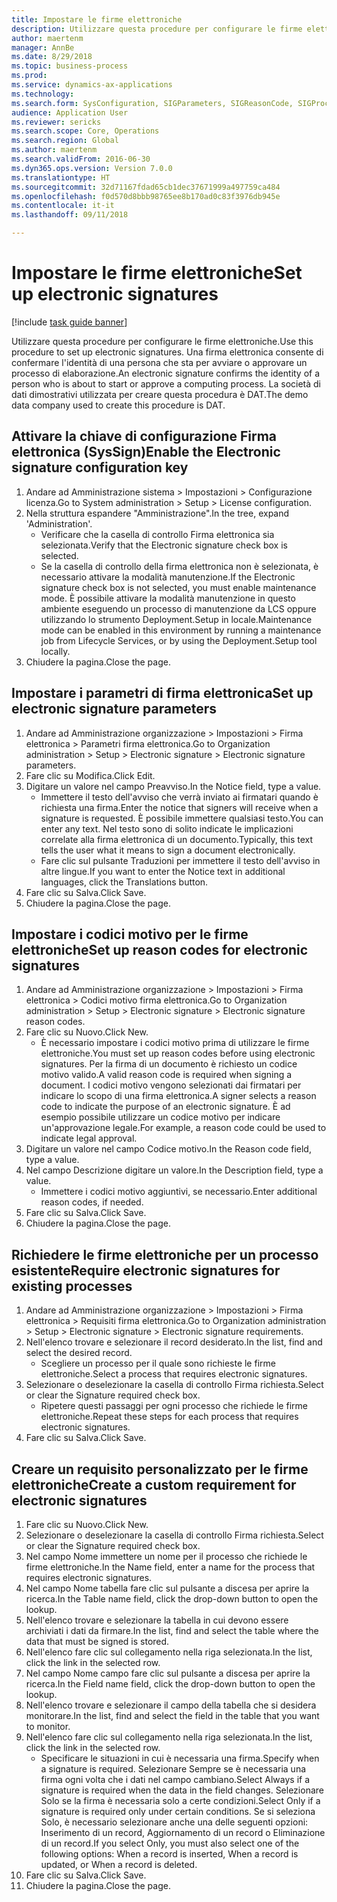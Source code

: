 ```yaml
--- 
title: Impostare le firme elettroniche
description: Utilizzare questa procedure per configurare le firme elettroniche.
author: maertenm
manager: AnnBe
ms.date: 8/29/2018
ms.topic: business-process
ms.prod: 
ms.service: dynamics-ax-applications
ms.technology: 
ms.search.form: SysConfiguration, SIGParameters, SIGReasonCode, SIGProcSetup
audience: Application User
ms.reviewer: sericks
ms.search.scope: Core, Operations
ms.search.region: Global
ms.author: maertenm
ms.search.validFrom: 2016-06-30
ms.dyn365.ops.version: Version 7.0.0
ms.translationtype: HT
ms.sourcegitcommit: 32d71167fdad65cb1dec37671999a497759ca484
ms.openlocfilehash: f0d570d8bbb98765ee8b170ad0c83f3976db945e
ms.contentlocale: it-it
ms.lasthandoff: 09/11/2018

---
```

# <a name="set-up-electronic-signatures"></a><span data-ttu-id="98db1-103">Impostare le firme elettroniche</span><span class="sxs-lookup"><span data-stu-id="98db1-103">Set up electronic signatures</span></span>

[!include [task guide banner](../../includes/task-guide-banner.md)]

<span data-ttu-id="98db1-104">Utilizzare questa procedure per configurare le firme elettroniche.</span><span class="sxs-lookup"><span data-stu-id="98db1-104">Use this procedure to set up electronic signatures.</span></span> <span data-ttu-id="98db1-105">Una firma elettronica consente di confermare l'identità di una persona che sta per avviare o approvare un processo di elaborazione.</span><span class="sxs-lookup"><span data-stu-id="98db1-105">An electronic signature confirms the identity of a person who is about to start or approve a computing process.</span></span> <span data-ttu-id="98db1-106">La società di dati dimostrativi utilizzata per creare questa procedura è DAT.</span><span class="sxs-lookup"><span data-stu-id="98db1-106">The demo data company used to create this procedure is DAT.</span></span>


## <a name="enable-the-electronic-signature-configuration-key"></a><span data-ttu-id="98db1-107">Attivare la chiave di configurazione Firma elettronica (SysSign)</span><span class="sxs-lookup"><span data-stu-id="98db1-107">Enable the Electronic signature configuration key</span></span>
1. <span data-ttu-id="98db1-108">Andare ad Amministrazione sistema > Impostazioni > Configurazione licenza.</span><span class="sxs-lookup"><span data-stu-id="98db1-108">Go to System administration > Setup > License configuration.</span></span>
2. <span data-ttu-id="98db1-109">Nella struttura espandere "Amministrazione".</span><span class="sxs-lookup"><span data-stu-id="98db1-109">In the tree, expand 'Administration'.</span></span>
    * <span data-ttu-id="98db1-110">Verificare che la casella di controllo Firma elettronica sia selezionata.</span><span class="sxs-lookup"><span data-stu-id="98db1-110">Verify that the Electronic signature check box is selected.</span></span>  
    * <span data-ttu-id="98db1-111">Se la casella di controllo della firma elettronica non è selezionata, è necessario attivare la modalità manutenzione.</span><span class="sxs-lookup"><span data-stu-id="98db1-111">If the Electronic signature check box is not selected, you must enable maintenance mode.</span></span> <span data-ttu-id="98db1-112">È possibile attivare la modalità manutenzione in questo ambiente eseguendo un processo di manutenzione da LCS oppure utilizzando lo strumento Deployment.Setup in locale.</span><span class="sxs-lookup"><span data-stu-id="98db1-112">Maintenance mode can be enabled in this environment by running a maintenance job from Lifecycle Services, or by using the Deployment.Setup tool locally.</span></span>  
3. <span data-ttu-id="98db1-113">Chiudere la pagina.</span><span class="sxs-lookup"><span data-stu-id="98db1-113">Close the page.</span></span>

## <a name="set-up-electronic-signature-parameters"></a><span data-ttu-id="98db1-114">Impostare i parametri di firma elettronica</span><span class="sxs-lookup"><span data-stu-id="98db1-114">Set up electronic signature parameters</span></span>
1. <span data-ttu-id="98db1-115">Andare ad Amministrazione organizzazione > Impostazioni > Firma elettronica > Parametri firma elettronica.</span><span class="sxs-lookup"><span data-stu-id="98db1-115">Go to Organization administration > Setup > Electronic signature > Electronic signature parameters.</span></span>
2. <span data-ttu-id="98db1-116">Fare clic su Modifica.</span><span class="sxs-lookup"><span data-stu-id="98db1-116">Click Edit.</span></span>
3. <span data-ttu-id="98db1-117">Digitare un valore nel campo Preavviso.</span><span class="sxs-lookup"><span data-stu-id="98db1-117">In the Notice field, type a value.</span></span>
    * <span data-ttu-id="98db1-118">Immettere il testo dell'avviso che verrà inviato ai firmatari quando è richiesta una firma.</span><span class="sxs-lookup"><span data-stu-id="98db1-118">Enter the notice that signers will receive when a signature is requested.</span></span> <span data-ttu-id="98db1-119">È possibile immettere qualsiasi testo.</span><span class="sxs-lookup"><span data-stu-id="98db1-119">You can enter any text.</span></span> <span data-ttu-id="98db1-120">Nel testo sono di solito indicate le implicazioni correlate alla firma elettronica di un documento.</span><span class="sxs-lookup"><span data-stu-id="98db1-120">Typically, this text tells the user what it means to sign a document electronically.</span></span>  
    * <span data-ttu-id="98db1-121">Fare clic sul pulsante Traduzioni per immettere il testo dell'avviso in altre lingue.</span><span class="sxs-lookup"><span data-stu-id="98db1-121">If you want to enter the Notice text in additional languages, click the Translations button.</span></span>  
4. <span data-ttu-id="98db1-122">Fare clic su Salva.</span><span class="sxs-lookup"><span data-stu-id="98db1-122">Click Save.</span></span>
5. <span data-ttu-id="98db1-123">Chiudere la pagina.</span><span class="sxs-lookup"><span data-stu-id="98db1-123">Close the page.</span></span>

## <a name="set-up-reason-codes-for-electronic-signatures"></a><span data-ttu-id="98db1-124">Impostare i codici motivo per le firme elettroniche</span><span class="sxs-lookup"><span data-stu-id="98db1-124">Set up reason codes for electronic signatures</span></span>
1. <span data-ttu-id="98db1-125">Andare ad Amministrazione organizzazione > Impostazioni > Firma elettronica > Codici motivo firma elettronica.</span><span class="sxs-lookup"><span data-stu-id="98db1-125">Go to Organization administration > Setup > Electronic signature > Electronic signature reason codes.</span></span>
2. <span data-ttu-id="98db1-126">Fare clic su Nuovo.</span><span class="sxs-lookup"><span data-stu-id="98db1-126">Click New.</span></span>
    * <span data-ttu-id="98db1-127">È necessario impostare i codici motivo prima di utilizzare le firme elettroniche.</span><span class="sxs-lookup"><span data-stu-id="98db1-127">You must set up reason codes before using electronic signatures.</span></span> <span data-ttu-id="98db1-128">Per la firma di un documento è richiesto un codice motivo valido.</span><span class="sxs-lookup"><span data-stu-id="98db1-128">A valid reason code is required when signing a document.</span></span>     <span data-ttu-id="98db1-129">I codici motivo vengono selezionati dai firmatari per indicare lo scopo di una firma elettronica.</span><span class="sxs-lookup"><span data-stu-id="98db1-129">A signer selects a reason code to indicate the purpose of an electronic signature.</span></span> <span data-ttu-id="98db1-130">È ad esempio possibile utilizzare un codice motivo per indicare un'approvazione legale.</span><span class="sxs-lookup"><span data-stu-id="98db1-130">For example, a reason code could be used to indicate legal approval.</span></span>  
3. <span data-ttu-id="98db1-131">Digitare un valore nel campo Codice motivo.</span><span class="sxs-lookup"><span data-stu-id="98db1-131">In the Reason code field, type a value.</span></span>
4. <span data-ttu-id="98db1-132">Nel campo Descrizione digitare un valore.</span><span class="sxs-lookup"><span data-stu-id="98db1-132">In the Description field, type a value.</span></span>
    * <span data-ttu-id="98db1-133">Immettere i codici motivo aggiuntivi, se necessario.</span><span class="sxs-lookup"><span data-stu-id="98db1-133">Enter additional reason codes, if needed.</span></span>  
5. <span data-ttu-id="98db1-134">Fare clic su Salva.</span><span class="sxs-lookup"><span data-stu-id="98db1-134">Click Save.</span></span>
6. <span data-ttu-id="98db1-135">Chiudere la pagina.</span><span class="sxs-lookup"><span data-stu-id="98db1-135">Close the page.</span></span>

## <a name="require-electronic-signatures-for-existing-processes"></a><span data-ttu-id="98db1-136">Richiedere le firme elettroniche per un processo esistente</span><span class="sxs-lookup"><span data-stu-id="98db1-136">Require electronic signatures for existing processes</span></span>
1. <span data-ttu-id="98db1-137">Andare ad Amministrazione organizzazione > Impostazioni > Firma elettronica > Requisiti firma elettronica.</span><span class="sxs-lookup"><span data-stu-id="98db1-137">Go to Organization administration > Setup > Electronic signature > Electronic signature requirements.</span></span>
2. <span data-ttu-id="98db1-138">Nell'elenco trovare e selezionare il record desiderato.</span><span class="sxs-lookup"><span data-stu-id="98db1-138">In the list, find and select the desired record.</span></span>
    * <span data-ttu-id="98db1-139">Scegliere un processo per il quale sono richieste le firme elettroniche.</span><span class="sxs-lookup"><span data-stu-id="98db1-139">Select a process that requires electronic signatures.</span></span>  
3. <span data-ttu-id="98db1-140">Selezionare o deselezionare la casella di controllo Firma richiesta.</span><span class="sxs-lookup"><span data-stu-id="98db1-140">Select or clear the Signature required check box.</span></span>
    * <span data-ttu-id="98db1-141">Ripetere questi passaggi per ogni processo che richiede le firme elettroniche.</span><span class="sxs-lookup"><span data-stu-id="98db1-141">Repeat these steps for each process that requires electronic signatures.</span></span>  
4. <span data-ttu-id="98db1-142">Fare clic su Salva.</span><span class="sxs-lookup"><span data-stu-id="98db1-142">Click Save.</span></span>

## <a name="create-a-custom-requirement-for-electronic-signatures"></a><span data-ttu-id="98db1-143">Creare un requisito personalizzato per le firme elettroniche</span><span class="sxs-lookup"><span data-stu-id="98db1-143">Create a custom requirement for electronic signatures</span></span>
1. <span data-ttu-id="98db1-144">Fare clic su Nuovo.</span><span class="sxs-lookup"><span data-stu-id="98db1-144">Click New.</span></span>
2. <span data-ttu-id="98db1-145">Selezionare o deselezionare la casella di controllo Firma richiesta.</span><span class="sxs-lookup"><span data-stu-id="98db1-145">Select or clear the Signature required check box.</span></span>
3. <span data-ttu-id="98db1-146">Nel campo Nome immettere un nome per il processo che richiede le firme elettroniche.</span><span class="sxs-lookup"><span data-stu-id="98db1-146">In the Name field, enter a name for the process that requires electronic signatures.</span></span>
4. <span data-ttu-id="98db1-147">Nel campo Nome tabella fare clic sul pulsante a discesa per aprire la ricerca.</span><span class="sxs-lookup"><span data-stu-id="98db1-147">In the Table name field, click the drop-down button to open the lookup.</span></span>
5. <span data-ttu-id="98db1-148">Nell'elenco trovare e selezionare la tabella in cui devono essere archiviati i dati da firmare.</span><span class="sxs-lookup"><span data-stu-id="98db1-148">In the list, find and select the table where the data that must be signed is stored.</span></span>
6. <span data-ttu-id="98db1-149">Nell'elenco fare clic sul collegamento nella riga selezionata.</span><span class="sxs-lookup"><span data-stu-id="98db1-149">In the list, click the link in the selected row.</span></span>
7. <span data-ttu-id="98db1-150">Nel campo Nome campo fare clic sul pulsante a discesa per aprire la ricerca.</span><span class="sxs-lookup"><span data-stu-id="98db1-150">In the Field name field, click the drop-down button to open the lookup.</span></span>
8. <span data-ttu-id="98db1-151">Nell'elenco trovare e selezionare il campo della tabella che si desidera monitorare.</span><span class="sxs-lookup"><span data-stu-id="98db1-151">In the list, find and select the field in the table that you want to monitor.</span></span>
9. <span data-ttu-id="98db1-152">Nell'elenco fare clic sul collegamento nella riga selezionata.</span><span class="sxs-lookup"><span data-stu-id="98db1-152">In the list, click the link in the selected row.</span></span>
    * <span data-ttu-id="98db1-153">Specificare le situazioni in cui è necessaria una firma.</span><span class="sxs-lookup"><span data-stu-id="98db1-153">Specify when a signature is required.</span></span>     <span data-ttu-id="98db1-154">Selezionare Sempre se è necessaria una firma ogni volta che i dati nel campo cambiano.</span><span class="sxs-lookup"><span data-stu-id="98db1-154">Select Always if a signature is required when the data in the field changes.</span></span>     <span data-ttu-id="98db1-155">Selezionare Solo se la firma è necessaria solo a certe condizioni.</span><span class="sxs-lookup"><span data-stu-id="98db1-155">Select Only if a signature is required only under certain conditions.</span></span> <span data-ttu-id="98db1-156">Se si seleziona Solo, è necessario selezionare anche una delle seguenti opzioni: Inserimento di un record, Aggiornamento di un record o Eliminazione di un record.</span><span class="sxs-lookup"><span data-stu-id="98db1-156">If you select Only, you must also select one of the following options: When a record is inserted, When a record is updated, or When a record is deleted.</span></span>  
10. <span data-ttu-id="98db1-157">Fare clic su Salva.</span><span class="sxs-lookup"><span data-stu-id="98db1-157">Click Save.</span></span>
11. <span data-ttu-id="98db1-158">Chiudere la pagina.</span><span class="sxs-lookup"><span data-stu-id="98db1-158">Close the page.</span></span>


